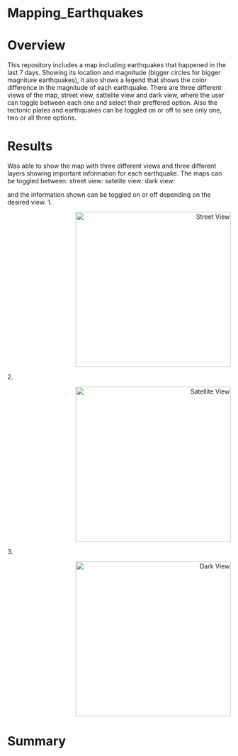 # Mapping_Earthquakes

# Overview
This repository includes a map including earthquakes that happened in the last 7 days. Showing its location and magnitude (bigger circles for bigger magniture earthquakes), it also shows a  legend that shows the color difference in the magnitude of each earthquake. There are three different views of the map, street view, sattelite view and dark view, where the user can toggle between each one and select their preffered option. Also the tectonic plates and earthquakes can be toggled on or off to see only one, two or all three options.

# Results

Was able to show the map with three different views and three different layers showing important information for each earthquake. The maps can be toggled between:
street view:
satelite view:
dark view:

and the information shown can be toggled on or off depending on the desired view.
1.<p align="right">
  <img src="/images/streetView.png" width="350" title="Street View">
</p>
2.<p align="right">
  <img src="/images/sateliteView.png" width="350" title="Satellite View">
</p>
3.<p align="right">
  <img src="/images/darkView.png" width="350" title="Dark View">
</p>

# Summary


